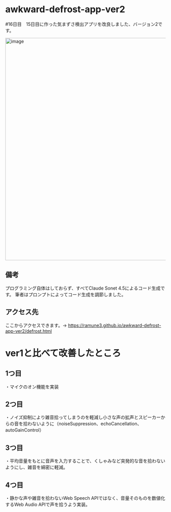# awkward-defrost-app-ver2
#16日目　15日目に作った気まずさ検出アプリを改良しました、バージョン2です。

<img width="681" height="699" alt="image" src="https://github.com/user-attachments/assets/42bb20ac-4b87-4360-b90c-a0003310e599" />


## 備考
プログラミング自体はしておらず、すべてClaude Sonet 4.5によるコード生成です。
筆者はプロンプトによってコード生成を調節しました。

## アクセス先
ここからアクセスできます。→ https://ramune3.github.io/awkward-defrost-app-ver2/defrost.html

# ver1と比べて改善したところ

## 1つ目
・マイクのオン機能を実装

## 2つ目
・ノイズ抑制により雑音拾ってしまうのを軽減し小さな声の拡声とスピーカーからの音を拾わないように（noiseSuppression、echoCancellation、autoGainControl）

## 3つ目
・平均音量をもとに音声を入力することで、くしゃみなど突発的な音を拾わないようにし、雑音を綿密に軽減。

## 4つ目
・静かな声や雑音を拾わないWeb Speech APIではなく、音量そのものを数値化するWeb Audio APIで声を拾うよう実装。
